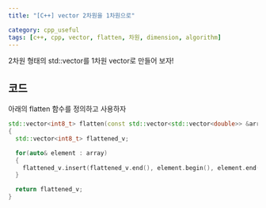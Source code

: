 ```yaml
---
title: "[C++] vector 2차원을 1차원으로"

category: cpp_useful
tags: [c++, cpp, vector, flatten, 차원, dimension, algorithm]
---
```


2차원 형태의 std::vector를 1차원 vector로 만들어 보자! <br/>

## 코드

아래의 flatten 함수를 정의하고 사용하자 <br/>

~~~c++
std::vector<int8_t> flatten(const std::vector<std::vector<double>> &array)
{
  std::vector<int8_t> flattened_v;

  for(auto& element : array)
  {
    flattened_v.insert(flattened_v.end(), element.begin(), element.end());
  }

  return flattened_v;
}
~~~

<br/>
